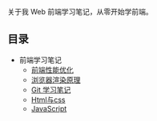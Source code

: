 关于我 Web 前端学习笔记，从零开始学前端。

## 目录
 * 前端学习笔记
   * [前端性能优化](./前端性能优化/001前端性能优化认知.md) 
   * [浏览器渲染原理](./browser/base-rendering.md)
   * [Git 学习笔记](./git/README.md)
   * [Html与css](./html与css/2021-04-30/base_html.md)
   * [JavaScript ](./javascript/README.md)